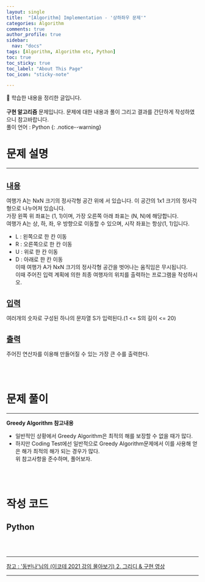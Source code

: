 ```yaml
---
layout: single
title:  "[Algorithm] Implementation - '상하좌우 문제'" 
categories: Algorithm
comments: true
author_profile: true
sidebar:
  nav: "docs"
tags: [Algorithm, Algorithm etc, Python]
toc: true
toc_sticky: true
toc_label: "About This Page"
toc_icon: "sticky-note"

---
```


📣 학습한 내용을 정리한 글입니다. <br>
<br>
**구현 알고리즘** 문제입니다. 문제에 대한 내용과 풀이 그리고 결과를 간단하게 작성하였으니 참고바랍니다.  
풀이 언어 : Python
{: .notice--warning}

# 문제 설명

---

<br>
<b><u><span style="font-size:20px">내용</span></u></b>

여행가 A는 NxN 크기의 정사각형 공간 위에 서 있습니다. 이 공간의 1x1 크기의 정사각형으로 나누어져 있습니다.  
가장 왼쪽 위 좌표는 (1, 1)이며, 가장 오른쪽 아래 좌표는 (N, N)에 해당합니다.  
여행가 A는 상, 하, 좌, 우 방향으로 이동할 수 있으며, 시작 좌표는 항상(1, 1)입니다.
- L : 왼쪽으로 한 칸 이동
- R : 오른쪽으로 한 칸 이동
- U : 위로 한 칸 이동
- D : 아래로 한 칸 이동  
이때 여행가 A가 NxN 크기의 정사각형 공간을 벗어나는 움직임은 무시됩니다.  
이때 주어진 입력 계획에 의한 최종 여행자의 위치를 출력하는 프로그램을 작성하시오.

<br>
<b><u><span style="font-size:20px">입력</span></u></b>

여러개의 숫자로 구성된 하나의 문자열 S가 입력된다.(1 <= S의 길이 <= 20)

<br>
<b><u><span style="font-size:20px">출력</span></u></b>

주어진 연산자를 이용해 만들어질 수 있는 가장 큰 수를 출력한다.

<br>
<br>

# 문제 풀이

---

**Greedy Algorithm 참고내용**
- 일반적인 상황에서 Greedy Algorithm은 최적의 해를 보장할 수 없을 때가 많다.<br>
- 하지만 Coding Test에선 일반적으로 Greedy Algorithm문제에서 이를 사용해 얻은 해가 최적의 해가 되는 경우가 많다.<br>
위 참고사항을 준수하며, 풀어보자.<br>

<br>
<br>

# 작성 코드

## Python

<script src="https://gist.github.com/easyoung-lee/e97426746a7cd2482944b1203f77af42.js"></script>

<br>
<br>

---
[참고 : '동빈나'님의 (이코테 2021 강의 몰아보기) 2. 그리디 & 구현 영상](https://www.youtube.com/watch?v=2zjoKjt97vQ&list=PLRx0vPvlEmdAghTr5mXQxGpHjWqSz0dgC&index=2)

---

